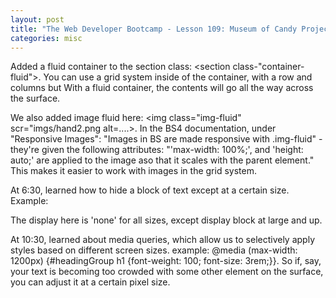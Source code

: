 ```yaml
---
layout: post
title: "The Web Developer Bootcamp - Lesson 109: Museum of Candy Project"
categories: misc
---
```


Added a fluid container to the section class: <section class-"container-fluid"></section>. You can use a grid system inside of the container, with a row and columns but With a fluid container, the contents will go all the way across the surface.

We also added image fluid here: <img class="img-fluid" scr="imgs/hand2.png alt=....>. In the BS4 documentation, under "Responsive Images": "Images in BS are made responsive with .img-fluid" - they're given the following attributes: "'max-width: 100%;', and 'height: auto;' are applied to the image aso that it scales with the parent element." This makes it easier to work with images in the grid system.

At 6:30, learned how to hide a block of text except at a certain size. Example: <div class="text-white text-center d-none d-lg-block"> The display here is 'none' for all sizes, except display block at large and up.

At 10:30, learned about media queries, which allow us to selectively apply styles based on different screen sizes. example: @media (max-width: 1200px) {#headingGroup h1 {font-weight: 100; font-size: 3rem;}}. So if, say, your text is becoming too crowded with some other element on the surface, you can adjust it at a certain pixel size.